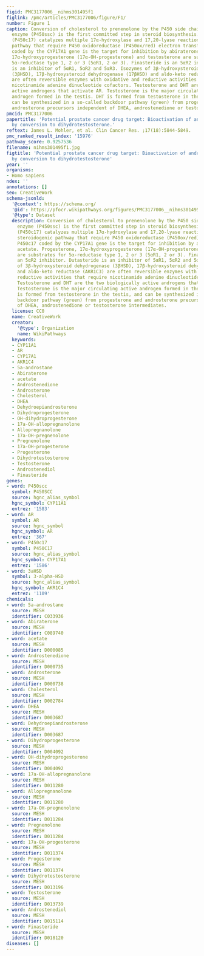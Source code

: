 ```yaml
---
figid: PMC3177006__nihms301495f1
figlink: /pmc/articles/PMC3177006/figure/F1/
number: Figure 1
caption: Conversion of cholesterol to prenenolone by the P450 side chain cleavage
  enzyme (P450ssc) is the first committed step in steroid biosynthesis. The 17α-hydroxylase/17,20-lyase
  (P450c17) catalyzes multiple 17α-hydroxylase and 17,20-lyase reactions in the steroidogenic
  pathway that require P450 oxidoreductase (P450ox/red) electron transfer. P450c17
  coded by the CYP17A1 gene is the target for inhibition by abiraterone acetate. Progesterone,
  17α-hydroxyprogesterone (17α-OH-progesterone) and testosterone are substrates for
  5α-reductase type 1, 2 or 3 (5αR1, 2 or 3). Finasteride is an 5αR2 inhibitor. Dutasteride
  is an inhibitor of 5αR1, 5αR2 and 5αR3. Isozymes of 3β-hydroxysteroid dehydrogenase
  (3βHSD), 17β-hydroxysteroid dehydrogenase (17βHSD) and aldo-keto reductase (AKR1C3)
  are often reversible enzymes with oxidative and reductive activities that require
  nicotinamide adenine dinucleotide cofactors. Testosterone and DHT are the two biologically
  active androgens that activate AR. Testosterone is the major circulating active
  androgen formed in the testis. DHT is formed from testosterone in the testis, and
  can be synthesized in a so-called backdoor pathway (green) from progesterone and
  androsterone precursors independent of DHEA, androstenedione or testosterone intermediates.
pmcid: PMC3177006
papertitle: 'Potential prostate cancer drug target: Bioactivation of androstanediol
  by conversion to dihydrotestosterone.'
reftext: James L. Mohler, et al. Clin Cancer Res. ;17(18):5844-5849.
pmc_ranked_result_index: '15976'
pathway_score: 0.9257536
filename: nihms301495f1.jpg
figtitle: 'Potential prostate cancer drug target: Bioactivation of androstanediol
  by conversion to dihydrotestosterone'
year: ''
organisms:
- Homo sapiens
ndex: ''
annotations: []
seo: CreativeWork
schema-jsonld:
  '@context': https://schema.org/
  '@id': https://pfocr.wikipathways.org/figures/PMC3177006__nihms301495f1.html
  '@type': Dataset
  description: Conversion of cholesterol to prenenolone by the P450 side chain cleavage
    enzyme (P450ssc) is the first committed step in steroid biosynthesis. The 17α-hydroxylase/17,20-lyase
    (P450c17) catalyzes multiple 17α-hydroxylase and 17,20-lyase reactions in the
    steroidogenic pathway that require P450 oxidoreductase (P450ox/red) electron transfer.
    P450c17 coded by the CYP17A1 gene is the target for inhibition by abiraterone
    acetate. Progesterone, 17α-hydroxyprogesterone (17α-OH-progesterone) and testosterone
    are substrates for 5α-reductase type 1, 2 or 3 (5αR1, 2 or 3). Finasteride is
    an 5αR2 inhibitor. Dutasteride is an inhibitor of 5αR1, 5αR2 and 5αR3. Isozymes
    of 3β-hydroxysteroid dehydrogenase (3βHSD), 17β-hydroxysteroid dehydrogenase (17βHSD)
    and aldo-keto reductase (AKR1C3) are often reversible enzymes with oxidative and
    reductive activities that require nicotinamide adenine dinucleotide cofactors.
    Testosterone and DHT are the two biologically active androgens that activate AR.
    Testosterone is the major circulating active androgen formed in the testis. DHT
    is formed from testosterone in the testis, and can be synthesized in a so-called
    backdoor pathway (green) from progesterone and androsterone precursors independent
    of DHEA, androstenedione or testosterone intermediates.
  license: CC0
  name: CreativeWork
  creator:
    '@type': Organization
    name: WikiPathways
  keywords:
  - CYP11A1
  - AR
  - CYP17A1
  - AKR1C4
  - 5a-androstane
  - Abiraterone
  - acetate
  - Androstenedione
  - Androsterone
  - Cholesterol
  - DHEA
  - Dehydroepiandrosterone
  - Dihydroprogesterone
  - OH-dihydroprogesterone
  - 17a-OH-allopregnanolone
  - Allopregnanolone
  - 17a-OH-pregnenolone
  - Pregnenolone
  - 17a-OH-progesterone
  - Progesterone
  - Dihydrotestosterone
  - Testosterone
  - Androstenediol
  - Finasteride
genes:
- word: P450scc
  symbol: P450SCC
  source: hgnc_alias_symbol
  hgnc_symbol: CYP11A1
  entrez: '1583'
- word: AR
  symbol: AR
  source: hgnc_symbol
  hgnc_symbol: AR
  entrez: '367'
- word: P450c17
  symbol: P450C17
  source: hgnc_alias_symbol
  hgnc_symbol: CYP17A1
  entrez: '1586'
- word: 3aHSD
  symbol: 3-alpha-HSD
  source: hgnc_alias_symbol
  hgnc_symbol: AKR1C4
  entrez: '1109'
chemicals:
- word: 5a-androstane
  source: MESH
  identifier: C033936
- word: Abiraterone
  source: MESH
  identifier: C089740
- word: acetate
  source: MESH
  identifier: D000085
- word: Androstenedione
  source: MESH
  identifier: D000735
- word: Androsterone
  source: MESH
  identifier: D000738
- word: Cholesterol
  source: MESH
  identifier: D002784
- word: DHEA
  source: MESH
  identifier: D003687
- word: Dehydroepiandrosterone
  source: MESH
  identifier: D003687
- word: Dihydroprogesterone
  source: MESH
  identifier: D004092
- word: OH-dihydroprogesterone
  source: MESH
  identifier: D004092
- word: 17a-OH-allopregnanolone
  source: MESH
  identifier: D011280
- word: Allopregnanolone
  source: MESH
  identifier: D011280
- word: 17a-OH-pregnenolone
  source: MESH
  identifier: D011284
- word: Pregnenolone
  source: MESH
  identifier: D011284
- word: 17a-OH-progesterone
  source: MESH
  identifier: D011374
- word: Progesterone
  source: MESH
  identifier: D011374
- word: Dihydrotestosterone
  source: MESH
  identifier: D013196
- word: Testosterone
  source: MESH
  identifier: D013739
- word: Androstenediol
  source: MESH
  identifier: D015114
- word: Finasteride
  source: MESH
  identifier: D018120
diseases: []
---
```

